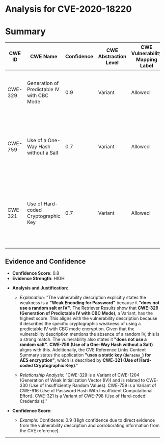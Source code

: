 # Analysis for CVE-2020-18220

# Summary
| CWE ID | CWE Name | Confidence | CWE Abstraction Level | CWE Vulnerability Mapping Label | CWE-Vulnerability Mapping Notes |
|---|---|---|---|---|---|
| CWE-329 | Generation of Predictable IV with CBC Mode | 0.9 | Variant | Allowed | Primary CWE. Predictable IV with CBC mode is a specific cryptographic weakness. |
| CWE-759 | Use of a One-Way Hash without a Salt | 0.7 | Variant | Allowed | Secondary Candidate. Vulnerability description indicates the product does not use a random salt for its encryption. |
| CWE-321 | Use of Hard-coded Cryptographic Key | 0.7 | Variant | Allowed | Secondary Candidate. CVE Reference Links Content Summary indicates the application uses a static key for AES encryption. |

## Evidence and Confidence

*   **Confidence Score:** 0.8
*   **Evidence Strength:** HIGH

- **Analysis and Justification:**  
  - *Explanation:* "The vulnerability description explicitly states the weakness is a **"Weak Encoding for Password"** because it **"does not use a random salt or IV"**. The Retriever Results show that **CWE-329 (Generation of Predictable IV with CBC Mode)**, a Variant, has the highest score. This aligns with the vulnerability description because it describes the specific cryptographic weakness of using a predictable IV with CBC mode encryption. Given that the vulnerability description mentions the absence of a random IV, this is a strong match. The vulnerability also states it **"does not use a random salt"**. **CWE-759 (Use of a One-Way Hash without a Salt)** aligns with this. Additionally, the CVE Reference Links Content Summary states the application **"uses a static key (`doracms_`) for AES encryption"**, which is described by **CWE-321 (Use of Hard-coded Cryptographic Key)**."
  
  - *Relationship Analysis:* "CWE-329 is a Variant of CWE-1204 (Generation of Weak Initialization Vector (IV)) and is related to CWE-330 (Use of Insufficiently Random Values). CWE-759 is a Variant of CWE-916 (Use of Password Hash With Insufficient Computational Effort). CWE-321 is a Variant of CWE-798 (Use of Hard-coded Credentials)."

- **Confidence Score:**  
  - *Example:* Confidence: 0.9 (High confidence due to direct evidence from the vulnerability description and corroborating information from the CVE reference).
---